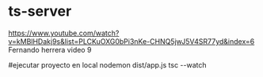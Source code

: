 # ts-server
https://www.youtube.com/watch?v=kMBlHDakj9s&list=PLCKuOXG0bPi3nKe-CHNQ5jwJ5V4SR77yd&index=6
Fernando herrera
video 9


#ejecutar proyecto en local 
 nodemon dist/app.js
 tsc --watch
